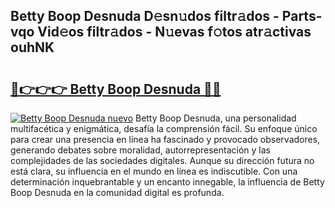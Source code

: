 ## Betty Boop Desnuda D𝚎sn𝚞dos filtr𝚊dos - Parts-vqo Vid𝚎os filtr𝚊dos - N𝚞evas f𝚘tos atr𝚊ctivas ouhNK

# <h2><a href="http://mbbw5v.tromn.icu/?c=Betty+Boop+Desnuda">🔗👉👉👉 Betty Boop Desnuda 🔗🔗</a></h2>

[![Betty Boop Desnuda nuevo](https://i.imgur.com/pEAQMta.gif)](http://mbbw5v.tromn.icu/?c=Betty+Boop+Desnuda)
Betty Boop Desnuda, una personalidad multifacética y enigmática, desafía la comprensión fácil. Su enfoque único para crear una presencia en línea ha fascinado y provocado observadores, generando debates sobre moralidad, autorrepresentación y las complejidades de las sociedades digitales. Aunque su dirección futura no está clara, su influencia en el mundo en línea es indiscutible. Con una determinación inquebrantable y un encanto innegable, la influencia de Betty Boop Desnuda en la comunidad digital es profunda.
